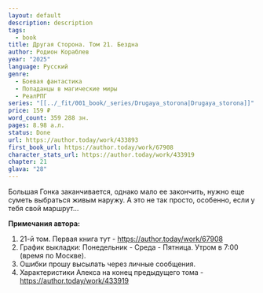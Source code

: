 ```yaml
---
layout: default
description: description
tags:
  - book
title: Другая Сторона. Том 21. Бездна
author: Родион Кораблев
year: "2025"
language: Русский
genre:
  - Боевая фантастика
  - Попаданцы в магические миры
  - РеалРПГ
series: "[[../_fit/001_book/_series/Drugaya_storona|Drugaya_storona]]"
price: 159 ₽
word_count: 359 288 зн.
pages: 8.98 а.л.
status: Done
url: https://author.today/work/433893
first_book_url: https://author.today/work/67908
character_stats_url: https://author.today/work/433919
chapter: 21
glava: "28"
---
```

Большая Гонка заканчивается, однако мало ее закончить, нужно еще суметь выбраться живым наружу. А это не так просто, особенно, если у тебя свой маршрут...

**Примечания автора:**  
1. 21-й том. Первая книга тут - https://author.today/work/67908  
2. График выкладки: Понедельник - Среда - Пятница. Утром в 7:00 (время по Москве).  
3. Ошибки прошу высылать через личные сообщения.  
4. Характеристики Алекса на конец предыдущего тома - https://author.today/work/433919

#